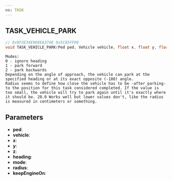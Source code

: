 ```yaml
---
ns: TASK
---
```

## TASK_VEHICLE_PARK

```c
// 0x0F3E34E968EA374E 0x5C85FF90
void TASK_VEHICLE_PARK(Ped ped, Vehicle vehicle, float x, float y, float z, float heading, int mode, float radius, BOOL keepEngineOn);
```

```
Modes:  
0 - ignore heading  
1 - park forward  
2 - park backwards  
Depending on the angle of approach, the vehicle can park at the specified heading or at its exact opposite (-180) angle.  
Radius seems to define how close the vehicle has to be -after parking- to the position for this task considered completed. If the value is too small, the vehicle will try to park again until it's exactly where it should be. 20.0 Works well but lower values don't, like the radius is measured in centimeters or something.  
```

## Parameters
* **ped**: 
* **vehicle**: 
* **x**: 
* **y**: 
* **z**: 
* **heading**: 
* **mode**: 
* **radius**: 
* **keepEngineOn**: 

